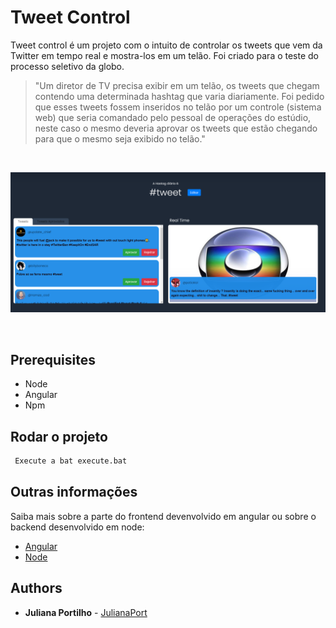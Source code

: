 # Tweet Control

Tweet control é um projeto com o intuito de controlar os tweets que vem da Twitter em tempo real e mostra-los em um telão.
Foi criado para o teste do processo seletivo da globo.


> "Um diretor de TV precisa exibir em um telão, os tweets que chegam contendo uma determinada hashtag que varia diariamente. Foi pedido que esses tweets fossem inseridos no telão por um controle (sistema web) que seria comandado pelo pessoal de operações do estúdio, neste caso o mesmo deveria aprovar os tweets que estão chegando para que o mesmo seja exibido no telão."

<br>


<p align="center">    
    <img src="./assets/img/tweets.PNG" />
</p>

<br>

## Prerequisites

* Node <br>
* Angular <br>
* Npm

## Rodar o projeto


```bash
 Execute a bat execute.bat 
```

## Outras informações

 Saiba mais sobre a parte do frontend devenvolvido em angular ou sobre o backend desenvolvido em node:

* [Angular](./frontend/README.md) <br />
* [Node](./backend/README.md)

## Authors

- **Juliana Portilho** - [JulianaPort](https://github.com/JulianaPort)
